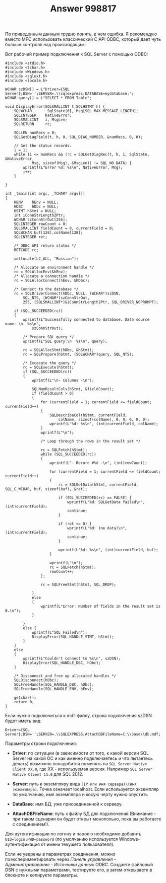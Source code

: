 ﻿---
title: "Answer 998817"
se.owner.user_id: 240512
se.owner.display_name: "MSDN.WhiteKnight"
se.owner.link: "https://ru.stackoverflow.com/users/240512/msdn-whiteknight"
se.answer_id: 998817
se.question_id: 998161
se.post_type: answer
se.score: 1
se.is_accepted: True
---
<p>По приведенным данным трудно понять, в чем ошибка. Я рекомендую вместо MFC использовать классический C API ODBC, который дает чуть больше контроля над происходящим.</p>

<p>Вот рабочий пример подключения к SQL Server с помощью ODBC:</p>

<pre class="lang-cpp prettyprint-override"><code>#include &lt;stdio.h&gt;
#include &lt;tchar.h&gt;
#include &lt;Windows.h&gt;
#include &lt;sqlext.h&gt;
#include &lt;locale.h&gt;

WCHAR szDSN[] = L"Driver={SQL Server};DSN='';SERVER=.\\sqlexpress;DATABASE=mydatabase;";
WCHAR query[] = L"SELECT * FROM Table";

void DisplayError(SQLSMALLINT t,SQLHSTMT h) {
    SQLWCHAR       SqlState[6], Msg[SQL_MAX_MESSAGE_LENGTH];
    SQLINTEGER    NativeError;
    SQLSMALLINT   i, MsgLen;
    SQLRETURN     rc;

    SQLLEN numRecs = 0;
    SQLGetDiagField(t, h, 0, SQL_DIAG_NUMBER, &amp;numRecs, 0, 0);  

    // Get the status records.
    i = 1;
    while (i &lt;= numRecs &amp;&amp; (rc = SQLGetDiagRec(t, h, i, SqlState, &amp;NativeError,
            Msg, sizeof(Msg), &amp;MsgLen)) != SQL_NO_DATA) {
        wprintf(L"Error %d: %s\n", NativeError, Msg);
        i++;
    }

}

int _tmain(int argc, _TCHAR* argv[])
{   
    HENV    hEnv = NULL;
    HDBC    hDbc = NULL;
    HSTMT hStmt = NULL;
    int iConnStrLength2Ptr;
    WCHAR szConnStrOut[256];
    SQLINTEGER rowCount = 0;
    SQLSMALLINT fieldCount = 0, currentField = 0;
    SQLWCHAR buf[128],colName[128]; 
    SQLINTEGER ret;

    /* ODBC API return status */
    RETCODE rc;

    setlocale(LC_ALL, "Russian");

    /* Allocate an environment handle */
    rc = SQLAllocEnv(&amp;hEnv);
    /* Allocate a connection handle */
    rc = SQLAllocConnect(hEnv, &amp;hDbc);

    /* Connect to the database */
    rc = SQLDriverConnect(hDbc, NULL, (WCHAR*)szDSN,
        SQL_NTS, (WCHAR*)szConnStrOut,
        255, (SQLSMALLINT*)&amp;iConnStrLength2Ptr, SQL_DRIVER_NOPROMPT);

    if (SQL_SUCCEEDED(rc))
    {
        wprintf(L"Successfully connected to database. Data source name: \n  %s\n",
            szConnStrOut);

        /* Prepare SQL query */
        wprintf(L"SQL query:\n  %s\n", query);

        rc = SQLAllocStmt(hDbc, &amp;hStmt);
        rc = SQLPrepare(hStmt, (SQLWCHAR*)query, SQL_NTS);      

        /* Excecute the query */
        rc = SQLExecute(hStmt);
        if (SQL_SUCCEEDED(rc))
        {
            wprintf(L"\n- Columns -\n");

            SQLNumResultCols(hStmt, &amp;fieldCount);
            if (fieldCount &gt; 0)
            {   
                for (currentField = 1; currentField &lt;= fieldCount; currentField++)
                {
                    SQLDescribeCol(hStmt, currentField,
                        colName, sizeof(colName), 0, 0, 0, 0, 0);
                    wprintf(L"%d: %s\n", (int)currentField, colName);
                }
                wprintf(L"\n");

                /* Loop through the rows in the result set */                               

                rc = SQLFetch(hStmt);
                while (SQL_SUCCEEDED(rc))
                {
                    wprintf(L"- Record #%d -\n", (int)rowCount);

                    for (currentField = 1; currentField &lt;= fieldCount; currentField++)
                    {
                        rc = SQLGetData(hStmt, currentField, SQL_C_WCHAR, buf, sizeof(buf), &amp;ret);

                        if (SQL_SUCCEEDED(rc) == FALSE) {
                            wprintf(L"%d: SQLGetData failed\n", (int)currentField);
                            continue;
                        }

                        if (ret &lt;= 0) {
                            wprintf(L"%d: (no data)\n", (int)currentField);
                            continue;
                        }

                        wprintf(L"%d: %s\n", (int)currentField, buf);
                    }                   

                    wprintf(L"\n");
                    rc = SQLFetch(hStmt);
                    rowCount++;
                };                  

                rc = SQLFreeStmt(hStmt, SQL_DROP);

            }
            else
            {
                wprintf(L"Error: Number of fields in the result set is 0.\n");
            }                   

        }
        else {
            wprintf(L"SQL Failed\n");
            DisplayError(SQL_HANDLE_STMT, hStmt);
        }
    }
    else
    {
        wprintf(L"Couldn't connect to %s\n", szDSN);    
        DisplayError(SQL_HANDLE_DBC, hDbc);
    }

    /* Disconnect and free up allocated handles */
    SQLDisconnect(hDbc);
    SQLFreeHandle(SQL_HANDLE_DBC, hDbc);
    SQLFreeHandle(SQL_HANDLE_ENV, hEnv);

    getchar();
    return 0;
}
</code></pre>

<p>Если нужно подключиться к mdf-файлу, строка подключения szDSN будет иметь вид:</p>

<pre class="lang-none prettyprint-override"><code>Driver={SQL Server};DSN='';SERVER=.\\SQLEXPRESS;AttachDBFileName=C:\\base\\db.mdf;
</code></pre>

<p>Параметры строки подключения:</p>

<ul>
<li><p><strong>Driver</strong>: по ситуации (в зависимости от того, к какой версии SQL Server на какой ОС и как именно подключаетесь и что пытаетесь делать) возможно понадобится поменять на <code>SQL Server Native Client XX.0</code>, где ХХ - используемая версия. Например <code>SQL Server Native Client 11.0</code> для SQL 2012.</p></li>
<li><p><strong>Server</strong>: путь к экземпляру вида <code>(IP или имя сервера)\(имя экземпляра)</code>. Точка означает localhost. Если используется экземпляр по умолчанию, имя экземпляра и косую черту нужно опустить</p></li>
<li><p><strong>DataBase</strong>: имя БД, уже присоединенной к серверу.</p></li>
<li><p><strong>AttachDBFileName</strong>: путь к файлу БД для подключения (Внимание - при таком сценарии он будет открыт монопольно, пока вы работаете с соединением!).</p></li>
</ul>

<p>Для аутентификации по логину и паролю необходимо добавить <code>UID=login;PWD=password</code> (по умолчанию используется Windows-аутентификация от имени текущего пользователя).</p>

<p>Если не уверены в параметрах соединения, можно поэкспериментировать через <em>Панель управления - Администрирование - Источники данных ODBC</em>. Создаете файловый DSN с нужными параметрами, тестируете его, а затем открываете в блокноте и копируете параметры.</p>
